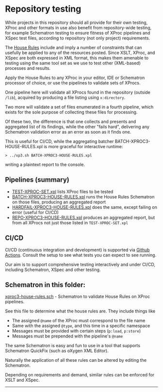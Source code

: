# Repository testing

While projects in this repository should all provide for their own testing, XProc and other formats in use also benefit from repository-wide testing, for example Schematron testing to ensure fitness of XProc pipelines and XSpec test files, according to repository (not only project) requirements.

The [House Rules](../house-rules.md) include and imply a number of constraints that can usefully be applied to any of the resources posted. Since XSLT, XProc, and XSpec are both expressed in XML format, this makes them amenable to testing using the same tool set as we use to test other (XML-based) processes and results.

Apply the House Rules to any XProc in your editor, IDE or Schematron processor of choice, or use the pipelines to validate sets of XProcs.

One pipeline here will validate all XProcs found in the repository (outside `/lib`), acquired by producing a file listing using `x:directory`.

Two more will validate a set of files enumerated in a fourth pipeline, which exists for the sole purpose of collecting these files for processing.

Of these two, the difference is that one collects and presents and aggregated list of its findings, while the other "fails hard", delivering any Schematron validation error as an error as soon as it finds one.

This is useful for CI/CD, while the aggregating batcher BATCH-XPROC3-HOUSE-RULES.xpl is more graceful for interactive runtime:

```
> ../xp3.sh BATCH-XPROC3-HOUSE-RULES.xpl
```

writing a plaintext report to the console.

## Pipelines (summary)

- [TEST-XPROC-SET.xpl](TEST-XPROC-SET.xpl) lists XProc files to be tested
- [BATCH-XPROC3-HOUSE-RULES.xpl](BATCH-XPROC3-HOUSE-RULES.xpl) runs the House Rules Schematron on those files, producing an aggregated report
- [HARDFAIL-XPROC3-HOUSE-RULES.xpl](HARDFAIL-XPROC3-HOUSE-RULES.xpl) does the same, except failing on error (useful for CI/CD)
- [REPO-XPROC3-HOUSE-RULES.xpl](REPO-XPROC3-HOUSE-RULES.xpl) produces an aggregated report, but from all XProcs not just those listed in `TEST-XPROC-SET.xpl`

## CI/CD

CI/CD (continuous integration and development) is supported via [Github Actions](../.github/workflows/test.yml). Consult the setup to see what tests you can expect to see running.

Our aim is to support comprehensive testing interactively and under CI/CD, including Schematron, XSpec and other testing.

## Schematron in this folder:

[xproc3-house-rules.sch](xproc3-house-rules.sch) - Schematron to validate House Rules on XProc pipelines.

See this file to determine what the house rules are. They include things like

- The assigned `@name` of the XProc must correspond to the file name
- Same with the assigned `@type`, and this time in a specific namespace
- Messages must be provided with certain steps (`p:load`, `p:store`)
- Messages must be prepended with the pipeline's `@name`

The same Schematron is easy and fun to use in a tool that supports Schematron QuickFix (such as oXygen XML Editor).

Naturally the application of all these rules can be altered by editing the Schematron.

Depending on requirements and demand, similar rules can be enforced for XSLT and XSpec.

---

